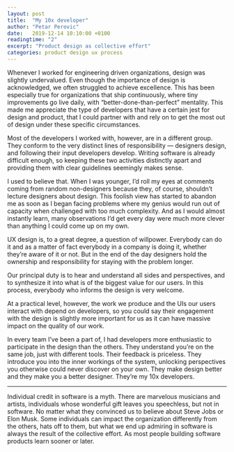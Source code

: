 ```yaml
---
layout: post
title:  "My 10x developer"
author: "Petar Perovic"
date:   2019-12-14 10:10:00 +0100
readingtime: "2"
excerpt: "Product design as collective effort"
categories: product design ux process
---
```

Whenever I worked for engineering driven organizations, design was slightly undervalued. Even though the importance of design is acknowledged, we often struggled to achieve excellence. This has been especially true for organizations that ship continuously, where tiny improvements go live daily, with “better-done-than-perfect” mentality. This made me appreciate the type of developers that have a certain jest for design and product, that I could partner with and rely on to get the most out of design under these specific circumstances.

Most of the developers I worked with, however, are in a different group. They conform to the very distinct lines of responsibility — designers design, and following their input developers develop. Writing software is already difficult enough, so keeping these two activities distinctly apart and providing them with clear guidelines seemingly makes sense.

I used to believe that. When I was younger, I’d roll my eyes at comments coming from random non-designers because they, of course, shouldn’t lecture designers about design. This foolish view has started to abandon me as soon as I began facing problems where my genius would run out of capacity when challenged with too much complexity. And as I would almost instantly learn, many observations I’d get every day were much more clever than anything I could come up on my own.

UX design is, to a great degree, a question of willpower. Everybody can do it and as a matter of fact everybody in a company is doing it, whether they’re aware of it or not. But in the end of the day designers hold the ownership and responsibility for staying with the problem longer.

Our principal duty is to hear and understand all sides and perspectives, and to synthesize it into what is of the biggest value for our users. In this process, everybody who informs the design is very welcome.

At a practical level, however, the work we produce and the UIs our users interact with depend on developers, so you could say their engagement with the design is slightly more important for us as it can have massive impact on the quality of our work.

In every team I’ve been a part of, I had developers more enthusiastic to participate in the design than the others. They understand you’re on the same job, just with different tools. Their feedback is priceless. They introduce you into the inner workings of the system, unlocking perspectives you otherwise could never discover on your own. They make design better and they make you a better designer. They’re my 10x developers.

***

Individual credit in software is a myth. There are marvelous musicians and artists, individuals whose wonderful gift leaves you speechless, but not in software. No matter what they convinced us to believe about Steve Jobs or Elon Musk. Some individuals can impact the organization differently from the others, hats off to them, but what we end up admiring in software is always the result of the collective effort. As most people building software products learn sooner or later.